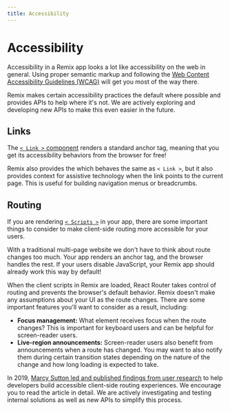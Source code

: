 ```yaml
---
title: Accessibility
---
```


# Accessibility

Accessibility in a Remix app looks a lot like accessibility on the web in general. Using proper semantic markup and following the [Web Content Accessibility Guidelines (WCAG)][wcag] will get you most of the way there.

Remix makes certain accessibility practices the default where possible and provides APIs to help where it's not. We are actively exploring and developing new APIs to make this even easier in the future.

## Links

The [`< Link >` component][link] renders a standard anchor tag, meaning that you get its accessibility behaviors from the browser for free!

Remix also provides the [<NavLink>][navlink] which behaves the same as `< Link >`, but it also provides context for assistive technology when the link points to the current page. This is useful for building navigation menus or breadcrumbs.

## Routing

If you are rendering [`< Scripts >`][scripts] in your app, there are some important things to consider to make client-side routing more accessible for your users.

With a traditional multi-page website we don't have to think about route changes too much. Your app renders an anchor tag, and the browser handles the rest. If your users disable JavaScript, your Remix app should already work this way by default!

When the client scripts in Remix are loaded, React Router takes control of routing and prevents the browser's default behavior. Remix doesn't make any assumptions about your UI as the route changes. There are some important features you'll want to consider as a result, including:

- **Focus management:** What element receives focus when the route changes? This is important for keyboard users and can be helpful for screen-reader users.
- **Live-region announcements:** Screen-reader users also benefit from announcements when a route has changed. You may want to also notify them during certain transition states depending on the nature of the change and how long loading is expected to take.

In 2019, [Marcy Sutton led and published findings from user research](https://www.gatsbyjs.com/blog/2019-07-11-user-testing-accessible-client-routing/) to help developers build accessible client-side routing experiences. We encourage you to read the article in detail. We are actively investigating and testing internal solutions as well as new APIs to simplify this process.

[link]: ../api/remix#link
[navlink]: ../api/remix#navlink
[scripts]: ../api/remix#meta-links-scripts
[wcag]: https://www.w3.org/WAI/standards-guidelines/wcag/
